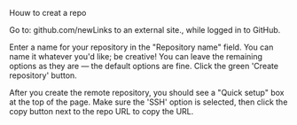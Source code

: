 Houw to creat a repo 

 Go to: github.com/newLinks to an external site., while logged in to GitHub.

Enter a name for your repository in the "Repository name" field. You can name it whatever you'd like; be creative! You can leave the remaining options as they are — the default options are fine. Click the green 'Create repository' button.

After you create the remote repository, you should see a "Quick setup" box at the top of the page. Make sure the 'SSH' option is selected, then click the copy button next to the repo URL to copy the URL. 



